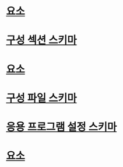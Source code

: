 # [<linkedConfiguration> 요소](linkedconfiguration-element.md)
# [구성 섹션 스키마](configuration-sections-schema.md)
# [<assemblyBinding> 요소](assemblybinding-element-for-configuration.md)
# [구성 파일 스키마](index.md)
# [응용 프로그램 설정 스키마](application-settings-schema.md)
# [<configuration> 요소](configuration-element.md)
